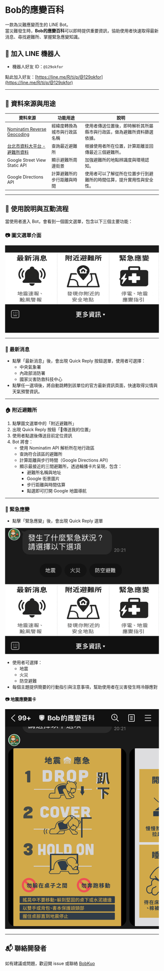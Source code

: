 
# Bob的應變百科

一款為災難應變而生的 LINE Bot。  
當災難發生時，**Bob的應變百科**可以即時提供重要資訊，協助使用者快速取得最新消息、尋找避難所、掌握緊急應變知識。

## 📱 加入 LINE 機器人

- 機器人好友 ID：`@129okfor`

點此加入好友：[https://line.me/R/ti/p/@129okfor](https://line.me/R/ti/p/@129okfor)

---

## 📡 資料來源與用途

| 資料來源 | 功能用途 | 說明 |
|----------|-----------|------|
| [Nominatim Reverse Geocoding](https://nominatim.openstreetmap.org/reverse) | 經緯度轉換為城市與行政區名稱 | 使用者傳送位置後，即時解析其所屬縣市與行政區，做為避難所資料篩選依據。 |
| [台北市資料大平台 - 避難所資料](https://data.taipei/dataset/detail?id=83eecdf1-3bbb-40f9-9484-b55b700c37ef) | 查詢最近避難所 | 根據使用者所在位置，計算距離並回傳最近三個避難所。 |
| Google Street View Static API | 顯示避難所周邊街景 | 加強避難所的地點辨識度與環境認知。 |
| Google Directions API | 計算避難所的步行距離與時間 | 使用者可以了解從所在位置步行到避難所的時間估算，提升實用性與安全性。 |

---

## 🔧 使用說明與互動流程

當使用者進入 Bot，會看到一個圖文選單，包含以下三個主要功能：

### 📷 圖文選單介面
![圖文選單](images/main_menu.jpg)

---

### 📰 最新消息

- 點擊「最新消息」後，會出現 Quick Reply 按鈕選單，使用者可選擇：
  - 中央氣象署
  - 內政部消防署
  - 國家災害防救科技中心
- 點擊任一選項後，將自動跳轉到該單位的官方最新資訊頁面，快速取得災情與天氣預警資訊。

---

### 🏠 附近避難所

1. 點擊圖文選單中的「附近避難所」
2. 出現 Quick Reply 按鈕「📍傳送我的位置」
3. 使用者點選後傳送目前定位資訊
4. Bot 將會：
   - 使用 Nominatim API 解析所在地行政區
   - 查詢符合該區的避難所
   - 計算距離與步行時間（Google Directions API）
   - 顯示最接近的三間避難所，透過輪播卡片呈現，包含：
     - 避難所名稱與地址
     - Google 街景圖片
     - 步行距離與時間估算
     - 點選即可打開 Google 地圖導航

---

### 🚨 緊急應變

- 點擊「緊急應變」後，會出現 Quick Reply 選單

![緊急應變選單](images/quick_reply_options.jpg)

- 使用者可選擇：
  - 地震
  - 火災
  - 防空避難
- 每個主題提供簡要的行動指引與注意事項，幫助使用者在災害發生時冷靜應對

#### 📷 地震應變圖卡
![地震應變指引](images/earthquake_tips.jpg)

---
## 📬 聯絡開發者

如有建議或問題，歡迎開 issue 或聯絡 [BobKuo](https://github.com/BobKuo)
